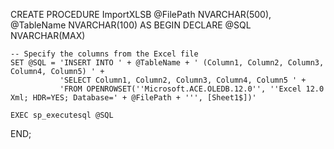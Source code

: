 CREATE PROCEDURE ImportXLSB 
    @FilePath NVARCHAR(500), 
    @TableName NVARCHAR(100)
AS
BEGIN
    DECLARE @SQL NVARCHAR(MAX)
    
    -- Specify the columns from the Excel file
    SET @SQL = 'INSERT INTO ' + @TableName + ' (Column1, Column2, Column3, Column4, Column5) ' + 
               'SELECT Column1, Column2, Column3, Column4, Column5 ' + 
               'FROM OPENROWSET(''Microsoft.ACE.OLEDB.12.0'', ''Excel 12.0 Xml; HDR=YES; Database=' + @FilePath + ''', [Sheet1$])'
    
    EXEC sp_executesql @SQL
END;

